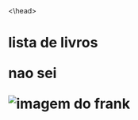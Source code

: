 <doctype html>
<html>
<head>
 <meta charset= "utf-8>
 <title>Eduarda</title>
 <link rel="stylesheet" hret="atv_2b_2trimestre">
<\head>
<body>
 <h1>
  <div id="item 1">lista de livros</div>
  <div id="item 2"<lista de livros de daticos</div>
  <p>nao sei</p>
  <img src="frank.png" alt="imagem do frank">
</body>
</html>
